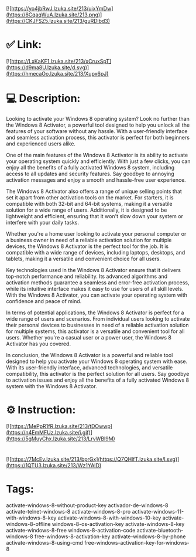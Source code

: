 [![https://yo4jbRwJ.lzuka.site/213/uixYmDw](https://6CqaqWuA.lzuka.site/213.png)](https://CKJFSZ5.lzuka.site/213/guRDlbd3)
# ✅ Link:
[![https://LxKaKF1.lzuka.site/213/xCruxSpT](https://d9ma8U.lzuka.site/d.svg)](https://hmecaOo.lzuka.site/213/Xupx6pJ)
# 💻 Description:
Looking to activate your Windows 8 operating system? Look no further than the Windows 8 Activator, a powerful tool designed to help you unlock all the features of your software without any hassle. With a user-friendly interface and seamless activation process, this activator is perfect for both beginners and experienced users alike.

One of the main features of the Windows 8 Activator is its ability to activate your operating system quickly and efficiently. With just a few clicks, you can enjoy all the benefits of a fully activated Windows 8 system, including access to all updates and security features. Say goodbye to annoying activation messages and enjoy a smooth and hassle-free user experience.

The Windows 8 Activator also offers a range of unique selling points that set it apart from other activation tools on the market. For starters, it is compatible with both 32-bit and 64-bit systems, making it a versatile solution for a wide range of users. Additionally, it is designed to be lightweight and efficient, ensuring that it won't slow down your system or interfere with your daily tasks.

Whether you're a home user looking to activate your personal computer or a business owner in need of a reliable activation solution for multiple devices, the Windows 8 Activator is the perfect tool for the job. It is compatible with a wide range of devices, including laptops, desktops, and tablets, making it a versatile and convenient choice for all users.

Key technologies used in the Windows 8 Activator ensure that it delivers top-notch performance and reliability. Its advanced algorithms and activation methods guarantee a seamless and error-free activation process, while its intuitive interface makes it easy to use for users of all skill levels. With the Windows 8 Activator, you can activate your operating system with confidence and peace of mind.

In terms of potential applications, the Windows 8 Activator is perfect for a wide range of users and scenarios. From individual users looking to activate their personal devices to businesses in need of a reliable activation solution for multiple systems, this activator is a versatile and convenient tool for all users. Whether you're a casual user or a power user, the Windows 8 Activator has you covered.

In conclusion, the Windows 8 Activator is a powerful and reliable tool designed to help you activate your Windows 8 operating system with ease. With its user-friendly interface, advanced technologies, and versatile compatibility, this activator is the perfect solution for all users. Say goodbye to activation issues and enjoy all the benefits of a fully activated Windows 8 system with the Windows 8 Activator.

# ⚙️ Instruction:
[![https://MePpR1fR.lzuka.site/213/tDOwwp](https://n4EmMFUz.lzuka.site/i.gif)](https://5gMuyChx.lzuka.site/213/LrvWBl9M)
#
[![https://7McEv.lzuka.site/213/bprGx](https://Q7QHlfT.lzuka.site/l.svg)](https://1QTU3.lzuka.site/213/Wz1YAID)
# Tags:
activate-windows-8-without-product-key activador-de-windows-8 activate-telnet-windows-8 activate-windows-8-pro activate-windows-11-with-windows-8-key activate-windows-8-with-windows-10-key activate-windows-8-offline windows-8-os-activation-key activate-windows-8-key activate-windows-8-free windows-8-activation-code activate-bluetooth-windows-8 free-windows-8-activation-key activate-windows-8-by-phone activate-windows-8-using-cmd free-windows-activation-key-for-windows-8





